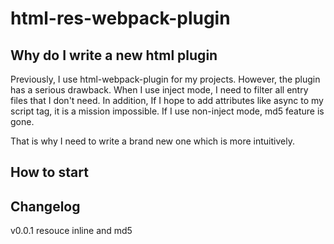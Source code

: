 # html-res-webpack-plugin

## Why do I write a new html plugin

Previously, I use html-webpack-plugin for my projects. However, the plugin has a serious drawback. When I use inject mode, I need to filter all entry files that I don't need. In addition, If I hope to add attributes like async to my script tag, it is a mission impossible. If I use non-inject mode, md5 feature is gone.

That is why I need to write a brand new one which is more intuitively.

## How to start





## Changelog
v0.0.1 resouce inline and md5